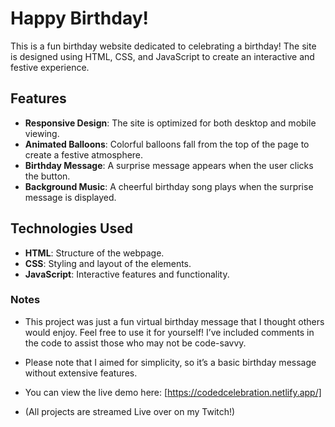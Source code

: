 # Happy Birthday!

This is a fun birthday website dedicated to celebrating a birthday! The site is designed using HTML, CSS, and JavaScript to create an interactive and festive experience.

## Features

- **Responsive Design**: The site is optimized for both desktop and mobile viewing.
- **Animated Balloons**: Colorful balloons fall from the top of the page to create a festive atmosphere.
- **Birthday Message**: A surprise message appears when the user clicks the button.
- **Background Music**: A cheerful birthday song plays when the surprise message is displayed.

## Technologies Used

- **HTML**: Structure of the webpage.
- **CSS**: Styling and layout of the elements.
- **JavaScript**: Interactive features and functionality.

### Notes

- This project was just a fun virtual birthday message that I thought others would enjoy. Feel free to use it for yourself! I’ve included comments in the code to assist those who may not be code-savvy.
- Please note that I aimed for simplicity, so it’s a basic birthday message without extensive features.
- You can view the live demo here: [https://codedcelebration.netlify.app/]

 - (All projects are streamed Live over on my Twitch!)
